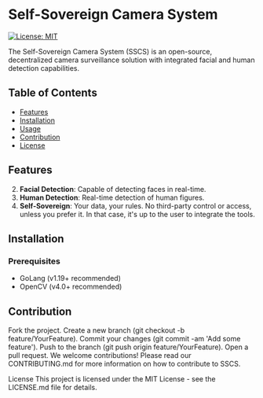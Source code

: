 # Self-Sovereign Camera System

[![License: MIT](https://img.shields.io/badge/License-MIT-yellow.svg)](https://opensource.org/licenses/MIT)

The Self-Sovereign Camera System (SSCS) is an open-source, decentralized camera surveillance solution with integrated facial and human detection capabilities.

## Table of Contents
- [Features](#features)
- [Installation](#installation)
- [Usage](#usage)
- [Contribution](#contribution)
- [License](#license)

## Features

2. **Facial Detection**: Capable of detecting faces in real-time.
3. **Human Detection**: Real-time detection of human figures.
4. **Self-Sovereign**: Your data, your rules. No third-party control or access, unless you prefer it. In that case, it's up to the user 
to integrate the tools.

## Installation

### Prerequisites
- GoLang (v1.19+ recommended)
- OpenCV (v4.0+ recommended)

## Contribution
Fork the project.
Create a new branch (git checkout -b feature/YourFeature).
Commit your changes (git commit -am 'Add some feature').
Push to the branch (git push origin feature/YourFeature).
Open a pull request.
We welcome contributions! Please read our CONTRIBUTING.md for more information on how to contribute to SSCS.

License
This project is licensed under the MIT License - see the LICENSE.md file for details.
